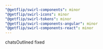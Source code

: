 ```yaml
---
"@getflip/swirl-components": minor
"@getflip/swirl-icons": minor
"@getflip/swirl-tokens": minor
"@getflip/swirl-components-angular": minor
"@getflip/swirl-components-react": minor
---
```


chatsOutlined fixed

